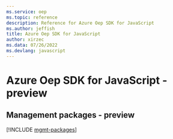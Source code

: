 ```yaml
---
ms.service: oep
ms.topic: reference
description: Reference for Azure Oep SDK for JavaScript
ms.author: jeffish
title: Azure Oep SDK for JavaScript
author: xirzec
ms.data: 07/26/2022
ms.devlang: javascript
---
```

# Azure Oep SDK for JavaScript - preview

## Management packages - preview
[!INCLUDE [mgmt-packages](oep-mgmt-index.md)]